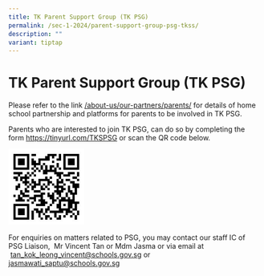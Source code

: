 ```yaml
---
title: TK Parent Support Group (TK PSG)
permalink: /sec-1-2024/parent-support-group-psg-tkss/
description: ""
variant: tiptap
---
```

<h1>TK Parent Support Group (TK PSG)</h1>
<p>Please refer to the link&nbsp;<a href="/about-us/our-partners/parents/" rel="noopener noreferrer nofollow" target="_blank">/about-us/our-partners/parents/</a>&nbsp;for
details of home school partnership and platforms for parents to be involved
in TK PSG.</p>
<p>Parents who are interested to join TK PSG, can do so by completing the
form&nbsp;<a href="https://tinyurl.com/TKSPSG" rel="noopener noreferrer nofollow" target="_blank">https://tinyurl.com/TKSPSG</a>&nbsp;or
scan the QR code below.</p>
<div class="isomer-image-wrapper">
<img style="width:30%" height="auto" width="100%" src="/images/Sec%201%202023/psg-qr-code.jpg">
</div>
<p>For enquiries on matters related to PSG, you may contact our staff IC
of PSG Liaison,&nbsp; Mr Vincent Tan or&nbsp;Mdm Jasma or via email at
&nbsp;<a href="mailto:tan_kok_leong_vincent@schools.gov.sg" rel="noopener noreferrer nofollow" target="_blank">tan_kok_leong_vincent@schools.gov.sg</a>&nbsp;or&nbsp;
<a href="mailto:jasmawati_saptu@schools.gov.sg" rel="noopener noreferrer nofollow" target="_blank">jasmawati_saptu@schools.gov.sg</a>
</p>